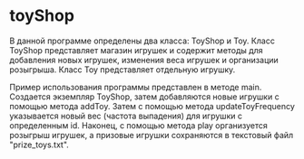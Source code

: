 # toyShop
В данной программе определены два класса: ToyShop и Toy. 
Класс ToyShop представляет магазин игрушек и содержит методы для добавления новых игрушек, изменения веса игрушек и организации розыгрыша. 
Класс Toy представляет отдельную игрушку.

Пример использования программы представлен в методе main. 
Создается экземпляр ToyShop, затем добавляются новые игрушки с помощью метода addToy. 
Затем с помощью метода updateToyFrequency указывается новый вес (частота выпадения) для игрушки с определенным id. 
Наконец, с помощью метода play организуется розыгрыш игрушек, а призовые игрушки сохраняются в текстовый файл "prize_toys.txt".
